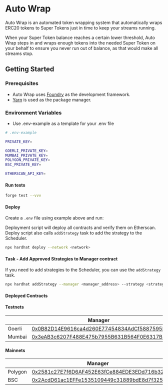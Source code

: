 # Auto Wrap

Auto Wrap is an automated token wrapping system that automatically wraps ERC20 tokens to Super Tokens just in time to keep your streams running.

When your Super Token balance reaches a certain lower threshold, Auto Wrap steps in and wraps enough tokens into the needed Super Token on your behalf to ensure you never run out of balance, as that would make all streams stop.

## Getting Started

### Prerequisites

- Auto Wrap uses [Foundry](https://github.com/gakonst/foundry#installation) as the development framework.
- [Yarn](https://github.com/yarnpkg/yarn) is used as the package manager.

### Environment Variables

- Use .env-example as a template for your .env file

```bash
# .env-example

PRIVATE_KEY=

GOERLI_PRIVATE_KEY=
MUMBAI_PRIVATE_KEY=
POLYGON_PRIVATE_KEY=
BSC_PRIVATE_KEY=

ETHERSCAN_API_KEY=
```

#### Run tests

```bash
forge test --vvv
```

#### Deploy

Create a `.env` file using example above and run:

Deployment script will deploy all contracts and verify them on Etherscan.
Deploy script also calls `addStrategy` task to add the strategy to the Scheduler.

```bash
npx hardhat deploy --network <network>
```

#### Task - Add Approved Strategies to Manager contract

If you need to add strategies to the Scheduler, you can use the `addStrategy` task.

```bash
npx hardhat addStrategy --manager <manager_address> --strategy <strategy_address> --network <network>
```


#### Deployed Contracts

#### Testnets
|          | Manager                                                                                                                              | WrapStrategy                                                                                                                         |
|----------|--------------------------------------------------------------------------------------------------------------------------------------|--------------------------------------------------------------------------------------------------------------------------------------|
| Goerli   | [0x0B82D14E9616ca4d260E77454834AdCf5887595F](https://goerli.etherscan.io/address/0x0B82D14E9616ca4d260E77454834AdCf5887595F#code)    | [0xea49af829d3e28d3ec49e0e0a0ba1e7860a56f60](https://goerli.etherscan.io/address/0xea49af829d3e28d3ec49e0e0a0ba1e7860a56f60#code)    |
| Mumbai   | [0x3eAB3c6207F488E475b7955B631B564F0E6317B9](https://mumbai.polygonscan.com/address/0x3eAB3c6207F488E475b7955B631B564F0E6317B9#code) | [0x544728AFDBeEafBeC9e1329031788edb53017bC4](https://mumbai.polygonscan.com/address/0x544728AFDBeEafBeC9e1329031788edb53017bC4#code) |

#### Mainnets

|         | Manager                                                                                                                        | WrapStrategy                                                                                                                  |
|---------|--------------------------------------------------------------------------------------------------------------------------------|-------------------------------------------------------------------------------------------------------------------------------|
| Polygon | [0x2581c27E7f6D6AF452E63fCe884EDE3EDd716b32](https://polygonscan.com/address/0x2581c27E7f6D6AF452E63fCe884EDE3EDd716b32#code)  | [0xb4afa36BAd8c76976Dc77a21c9Ad711EF720eE4b](https://polygonscan.com/address/0xb4afa36BAd8c76976Dc77a21c9Ad711EF720eE4b#code) |
| BSC     | [0x2AcdD61ac1EFFe1535109449c31889bdE8d7f325](https://bscscan.com/address/0x2AcdD61ac1EFFe1535109449c31889bdE8d7f325#code)      | [0x9e308cb079ae130790F604b1030cDf386670f199](https://bscscan.com/address/0x9e308cb079ae130790F604b1030cDf386670f199#code)     |


